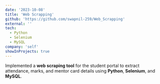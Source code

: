 ```yaml
---
date: '2023-10-08'
title: 'Web Scrapping'
github: 'https://github.com/swapnil-259/Web_Scrapping'
external: ''
tech:
  - Python
  - Selenium
  - MySQL
company: 'self'
showInProjects: true
---
```


Implemented a **web scraping tool** for the student portal to extract attendance, marks, and mentor card details using **Python**, **Selenium**, and **MySQL**.
